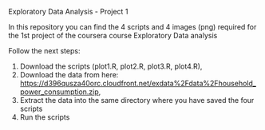 Exploratory Data Analysis - Project 1

In this repository you can find the 4 scripts and 4 images (png) required for the 1st project of the coursera course Exploratory Data analysis

Follow the next steps:

1) Download the scripts (plot1.R, plot2.R, plot3.R, plot4.R),
2) Download the data from here: https://d396qusza40orc.cloudfront.net/exdata%2Fdata%2Fhousehold_power_consumption.zip,
3) Extract the data into the same directory where you have saved the four scripts
4) Run the scripts

